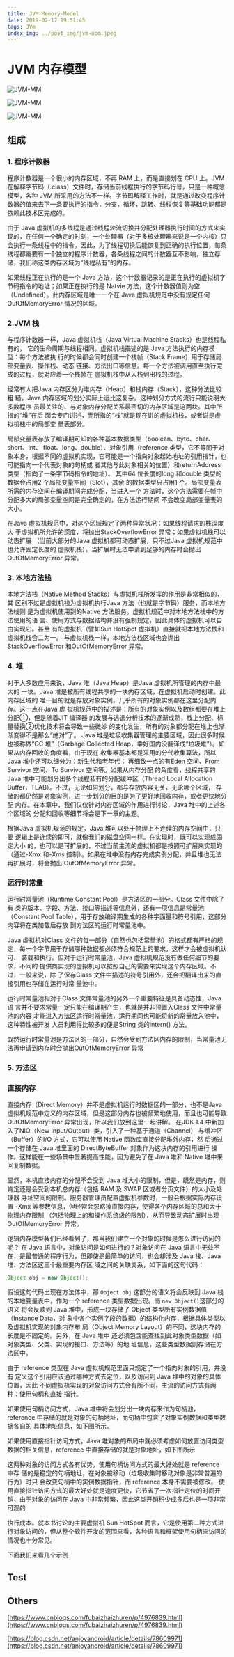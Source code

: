 ```yaml
---
title: JVM-Memory-Model
date: 2019-02-17 19:51:45
tags: JVm
index_img: ../post_img/jvm-oom.jpeg
---
```


# JVM 内存模型

![JVM-MM](../_posts/JVM-Memory-Model/jvmmemory.jpg)

![JVM-MM](../_posts/JVM-Memory-Model/JVM-OOM.png)

![JVM-MM](../_posts/JVM-Memory-Model/allocate.png)

## 组成

### 1.  程序计数器

程序计数器是一个很小的内存区域，不再 RAM 上，而是直接划在 CPU 上。JVM 在解释字节码（.class）文件时，存储当前线程执行的字节码行号，只是一种概念模型，各种 JVM 所采用的方法不一样。字节码解释工作时，就是通过改变程序计数器的值来去下一条要执行的指令，分支，循环，跳转、线程恢复等基础功能都是依赖此技术区完成的。

由于 Java 虚拟机的多线程是通过线程轮流切换并分配处理器执行时间的方式来实现的，在任何一个确定的时刻，一个处理器（对于多核处理器来说是一个内核）只会执行一条线程中的指令。因此，为了线程切换后能恢复到正确的执行位置，每条线程都需要有一个独立的程序计数器，各条线程之间的计数器互不影响，独立存储，我们称这类内存区域为“线程私有”的内存。

如果线程正在执行的是一个 Java 方法，这个计数器记录的是正在执行的虚拟机字节码指令的地址；如果正在执行的是 Natvie 方法，这个计数器值则为空（Undefined）。此内存区域是唯一一个在 Java 虚拟机规范中没有规定任何 OutOfMemoryError 情况的区域。

### 2.JVM 栈

与程序计数器一样，Java 虚拟机栈（Java Virtual Machine Stacks）也是线程私有的，
它的生命周期与线程相同。虚拟机栈描述的是 Java 方法执行的内存模型：每个方法被执
行的时候都会同时创建一个栈帧（Stack Frame）用于存储局部变量表、操作栈、动态
链接、方法出口等信息。每一个方法被调用直至执行完成的过程，就对应着一个栈帧在
虚拟机栈中从入栈到出栈的过程。

经常有人把Java 内存区分为堆内存（Heap）和栈内存（Stack），这种分法比较粗
糙，Java 内存区域的划分实际上远比这复杂。这种划分方式的流行只能说明大多数程序
员最关注的、与对象内存分配关系最密切的内存区域是这两块。其中所指的“堆”在后
面会专门讲述，而所指的“栈”就是现在讲的虚拟机栈，或者说是虚拟机栈中的局部变
量表部分。

局部变量表存放了编译期可知的各种基本数据类型（boolean、byte、char、short、int、
float、long、double）、对象引用（reference 类型，它不等同于对象本身，根据不同的虚拟机实现，它可能是一个指向对象起始地址的引用指针，也可能指向一个代表对象的句柄或
者其他与此对象相关的位置）和returnAddress 类型（指向了一条字节码指令的地址）。
其中64 位长度的long 和double 类型的数据会占用2 个局部变量空间（Slot），其余
的数据类型只占用1 个。局部变量表所需的内存空间在编译期间完成分配，当进入一个
方法时，这个方法需要在帧中分配多大的局部变量空间是完全确定的，在方法运行期间
不会改变局部变量表的大小。

在Java 虚拟机规范中，对这个区域规定了两种异常状况：如果线程请求的栈深度大
于虚拟机所允许的深度，将抛出StackOverflowError 异常；如果虚拟机栈可以动态扩展
（当前大部分的Java 虚拟机都可动态扩展，只不过Java 虚拟机规范中也允许固定长度的
虚拟机栈），当扩展时无法申请到足够的内存时会抛出OutOfMemoryError 异常。

### 3. 本地方法栈

本地方法栈（Native Method Stacks）与虚拟机栈所发挥的作用是非常相似的，其
区别不过是虚拟机栈为虚拟机执行Java 方法（也就是字节码）服务，而本地方法栈则
是为虚拟机使用到的Native 方法服务。虚拟机规范中对本地方法栈中的方法使用的语
言、使用方式与数据结构并没有强制规定，因此具体的虚拟机可以自由实现它。甚至
有的虚拟机（譬如Sun HotSpot 虚拟机）直接就把本地方法栈和虚拟机栈合二为一。
与虚拟机栈一样，本地方法栈区域也会抛出StackOverflowError 和OutOfMemoryError
异常。

### 4. 堆

对于大多数应用来说，Java 堆（Java Heap）是Java 虚拟机所管理的内存中最大的
一块。Java 堆是被所有线程共享的一块内存区域，在虚拟机启动时创建。此内存区域的
唯一目的就是存放对象实例，几乎所有的对象实例都在这里分配内存。这一点在Java 虚
拟机规范中的描述是：所有的对象实例以及数组都要在堆上分配①，但是随着JIT 编译器
的发展与逃逸分析技术的逐渐成熟，栈上分配、标量替换②优化技术将会导致一些微妙
的变化发生，所有的对象都分配在堆上也渐渐变得不是那么“绝对”了。
Java 堆是垃圾收集器管理的主要区域，因此很多时候也被称做“GC 堆”（Garbage
Collected Heap，幸好国内没翻译成“垃圾堆”）。如果从内存回收的角度看，由于现在
收集器基本都是采用的分代收集算法，所以Java 堆中还可以细分为：新生代和老年代；
再细致一点的有Eden 空间、From Survivor 空间、To Survivor 空间等。如果从内存分配
的角度看，线程共享的Java 堆中可能划分出多个线程私有的分配缓冲区（Thread Local
Allocation Buffer，TLAB）。不过，无论如何划分，都与存放内容无关，无论哪个区域，
存储的都仍然是对象实例，进一步划分的目的是为了更好地回收内存，或者更快地分配
内存。在本章中，我们仅仅针对内存区域的作用进行讨论，Java 堆中的上述各个区域的
分配和回收等细节将会是下一章的主题。

根据Java 虚拟机规范的规定，Java 堆可以处于物理上不连续的内存空间中，只要
逻辑上是连续的即可，就像我们的磁盘空间一样。在实现时，既可以实现成固定大小
的，也可以是可扩展的，不过当前主流的虚拟机都是按照可扩展来实现的（通过-Xmx
和-Xms 控制）。如果在堆中没有内存完成实例分配，并且堆也无法再扩展时，将会抛出
OutOfMemoryError 异常。

### 运行时常量

运行时常量池（Runtime Constant Pool）是方法区的一部分。Class 文件中除了有
类的版本、字段、方法、接口等描述等信息外，还有一项信息是常量池（Constant Pool
Table），用于存放编译期生成的各种字面量和符号引用，这部分内容将在类加载后存放
到方法区的运行时常量池中。

Java 虚拟机对Class 文件的每一部分（自然也包括常量池）的格式都有严格的规
定，每一个字节用于存储哪种数据都必须符合规范上的要求，这样才会被虚拟机认可、
装载和执行。但对于运行时常量池，Java 虚拟机规范没有做任何细节的要求，不同的
提供商实现的虚拟机可以按照自己的需要来实现这个内存区域。不过，一般来说，除
了保存Class 文件中描述的符号引用外，还会把翻译出来的直接引用也存储在运行时常
量池中。

运行时常量池相对于Class 文件常量池的另外一个重要特征是具备动态性，Java 语
言并不要求常量一定只能在编译期产生，也就是并非预置入Class 文件中常量池的内容
才能进入方法区运行时常量池，运行期间也可能将新的常量放入池中，这种特性被开发
人员利用得比较多的便是String 类的intern\(\) 方法。

既然运行时常量池是方法区的一部分，自然会受到方法区内存的限制，当常量池无
法再申请到内存时会抛出OutOfMemoryError 异常

### 5. 方法区

### 直接内存

直接内存（Direct Memory）并不是虚拟机运行时数据区的一部分，也不是Java
虚拟机规范中定义的内存区域，但是这部分内存也被频繁地使用，而且也可能导致
OutOfMemoryError 异常出现，所以我们放到这里一起讲解。
在JDK 1.4 中新加入了NIO（New Input/Output）类，引入了一种基于通道（Channel）
与缓冲区（Buffer）的I/O 方式，它可以使用 Native 函数库直接分配堆外内存，然
后通过一个存储在 Java 堆里面的 DirectByteBuffer 对象作为这块内存的引用进行
操作。这样能在一些场景中显著提高性能，因为避免了在 Java 堆和 Native 堆中来
回复制数据。

显然，本机直接内存的分配不会受到 Java 堆大小的限制，但是，既然是内存，则
肯定还是会受到本机总内存（包括 RAM 及 SWAP 区或者分页文件）的大小及处理器
寻址空间的限制。服务器管理员配置虚拟机参数时，一般会根据实际内存设置 -Xmx
等参数信息，但经常会忽略掉直接内存，使得各个内存区域的总和大于物理内存限制
（包括物理上的和操作系统级的限制），从而导致动态扩展时出现 OutOfMemoryError
异常。

逻辑内存模型我们已经看到了，那当我们建立一个对象的时候是怎么进行访问的呢？
在 Java 语言中，对象访问是如何进行的？对象访问在 Java 语言中无处不在，是最普通的程序行为，但即使是最简单的访问，也会却涉及 Java 栈、Java 堆、方法区这三个最重要内存区
域之间的关联关系，如下面的这句代码：

```Java
Object obj = new Object();
```

假设这句代码出现在方法体中，那 `Object obj` 这部分的语义将会反映到 Java 栈
的本地变量表中，作为一个 reference 类型数据出现。而 `new Object()`这部分的语义
将会反映到 Java 堆中，形成一块存储了 Object 类型所有实例数据值（Instance Data，对
象中各个实例字段的数据）的结构化内存，根据具体类型以及虚拟机实现的对象内存布
局（Object Memory Layout）的不同，这块内存的长度是不固定的。另外，在 Java 堆中
还必须包含能查找到此对象类型数据（如对象类型、父类、实现的接口、方法等）的地
址信息，这些类型数据则存储在方法区中。

由于 reference 类型在 Java 虚拟机规范里面只规定了一个指向对象的引用，并没有
定义这个引用应该通过哪种方式去定位，以及访问到 Java 堆中的对象的具体位置，因此
不同虚拟机实现的对象访问方式会有所不同，主流的访问方式有两种：使用句柄和直接
指针。

如果使用句柄访问方式，Java 堆中将会划分出一块内存来作为句柄池，reference
中存储的就是对象的句柄地址，而句柄中包含了对象实例数据和类型数据各自的
具体地址信息，如下图所示。

如果使用直接指针访问方式，Java 堆对象的布局中就必须考虑如何放置访问类型
数据的相关信息，reference 中直接存储的就是对象地址，如下图所示

这两种对象的访问方式各有优势，使用句柄访问方式的最大好处就是 reference 中存
储的是稳定的句柄地址，在对象被移动（垃圾收集时移动对象是非常普遍的行为）时只
会改变句柄中的实例数据指针，而 reference 本身不需要被修改。
使用直接指针访问方式的最大好处就是速度更快，它节省了一次指针定位的时间开
销，由于对象的访问在 Java 中非常频繁，因此这类开销积少成多后也是一项非常可观的

执行成本。就本书讨论的主要虚拟机 Sun HotSpot 而言，它是使用第二种方式进行对象访问的，但从整个软件开发的范围来看，各种语言和框架使用句柄来访问的情况也十分常见。

下面我们来看几个示例

## Test

## Others

[https://www.cnblogs.com/fubaizhaizhuren/p/4976839.html](https://www.cnblogs.com/fubaizhaizhuren/p/4976839.html)

[https://blog.csdn.net/anjoyandroid/article/details/78609971](https://blog.csdn.net/anjoyandroid/article/details/78609971)

